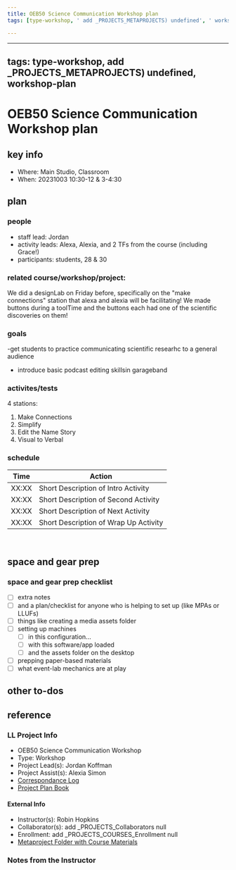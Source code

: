 ```yaml
---
title: OEB50 Science Communication Workshop plan
tags: [type-workshop, ' add _PROJECTS_METAPROJECTS) undefined', ' workshop-plan']

---
```


---
tags: type-workshop, add _PROJECTS_METAPROJECTS) undefined, workshop-plan
---


# OEB50 Science Communication Workshop plan

## key info
- Where: Main Studio, Classroom
- When: 20231003 10:30-12 & 3-4:30

## plan

### people
* staff lead: Jordan
* activity leads: Alexa, Alexia, and 2 TFs from the course (including Grace!)
* participants: students, 28 & 30
### related course/workshop/project:
We did a designLab on Friday before, specifically on the "make connections" station that alexa and alexia will be facilitating! We made buttons during a toolTime and the buttons each had one of the scientific discoveries on them!
### goals
-get students to practice communicating scientific researhc to a general audience
- introduce basic podcast editing skillsin garageband
### activites/tests
4 stations:
1. Make Connections
2. Simplify
3. Edit the Name Story
4. Visual to Verbal
### schedule

| Time | Action |  
| -------- | -------- | 
| XX:XX     |  Short Description of Intro Activity    | 
| XX:XX     |  Short Description of Second Activity    | 
| XX:XX     |  Short Description of Next Activity    | 
| XX:XX     |  Short Description of Wrap Up Activity    |  
 
## space and gear prep

### space and gear prep checklist
- [ ] extra notes
- [ ] and a plan/checklist for anyone who is helping to set up (like MPAs or LLUFs)
- [ ] things like creating a media assets folder
- [ ] setting up machines 
    - [ ] in this configuration...
    - [ ] with this software/app loaded
    - [ ] and the assets folder on the desktop
- [ ] prepping paper-based materials
- [ ] what event-lab mechanics are at play 

## other to-dos

## reference
### LL Project Info
* OEB50 Science Communication Workshop
* Type: Workshop
* Project Lead(s): Jordan Koffman
* Project Assist(s): Alexia Simon
* [Correspondance Log](https://drive.google.com/drive/folders/1BNi_t_kCIF9E4HLCXJuqPQfZb3rGQpCP?usp=drive_link)
* [Project Plan Book](https://hackmd.io/@ll-23-24/S1Pj3lrCh)

#### External Info
* Instructor(s): Robin Hopkins
* Collaborator(s): add _PROJECTS_Collaborators null
* Enrollment: add _PROJECTS_COURSES_Enrollment null
* [Metaproject Folder with Course Materials](https://drive.google.com/drive/folders/1CZgnShWh2Ht1jVJOTSfztbevG8zOUC2r)
### Notes from the Instructor

